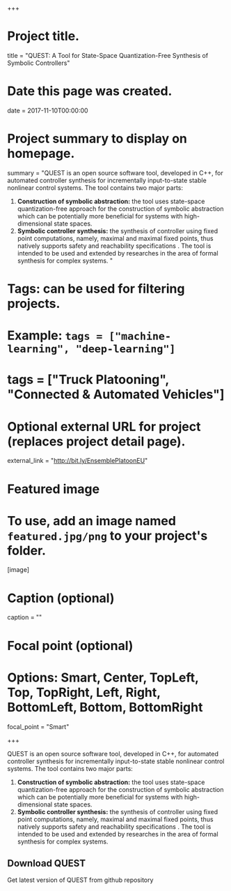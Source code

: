 +++
# Project title.
title = "QUEST: A Tool for State-Space Quantization-Free Synthesis of Symbolic Controllers"

# Date this page was created.
date = 2017-11-10T00:00:00

# Project summary to display on homepage.
summary = "QUEST is an open source software tool, developed in C++, for automated controller synthesis for incrementally input-to-state stable nonlinear control systems. The tool contains two major parts:
1. **Construction of symbolic abstraction:** the tool uses state-space quantization-free approach for the construction of symbolic abstraction which can be potentially more beneficial for systems with high-dimensional state spaces.
2. **Symbolic controller synthesis:** the synthesis of controller using fixed point computations, namely, maximal and maximal fixed points, thus natively supports safety and reachability specifications . The tool is intended to be used and extended by researches in the area of formal synthesis for complex systems. "

# Tags: can be used for filtering projects.
# Example: `tags = ["machine-learning", "deep-learning"]`
# tags = ["Truck Platooning", "Connected & Automated Vehicles"]

# Optional external URL for project (replaces project detail page).
external_link = "http://bit.ly/EnsemblePlatoonEU"

# Featured image
# To use, add an image named `featured.jpg/png` to your project's folder. 
[image]
  # Caption (optional)
  caption = ""

  # Focal point (optional)
  # Options: Smart, Center, TopLeft, Top, TopRight, Left, Right, BottomLeft, Bottom, BottomRight
  focal_point = "Smart"

+++

QUEST is an open source software tool, developed in C++, for automated controller synthesis for incrementally input-to-state stable nonlinear control systems. The tool contains two major parts:
1. **Construction of symbolic abstraction:** the tool uses state-space quantization-free approach for the construction of symbolic abstraction which can be potentially more beneficial for systems with high-dimensional state spaces.
2. **Symbolic controller synthesis:** the synthesis of controller using fixed point computations, namely, maximal and maximal fixed points, thus natively supports safety and reachability specifications . The tool is intended to be used and extended by researches in the area of formal synthesis for complex systems. 
## Download QUEST
Get latest version of QUEST from github repository
